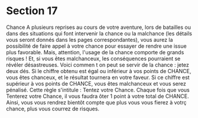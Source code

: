 # Section 17

Chance
A plusieurs reprises au cours de votre aventure, lors de batailles
ou dans des situations qui font intervenir la chance ou la
malchance (les détails vous seront donnés dans les pages
correspondantes), vous aurez la possibilité de faire appel à votre
chance pour essayer de rendre une issue plus favorable. Mais,
attention, l'usage de la chance comporte de grands risques ! Et, si
vous êtes  malchanceux,  les conséquences pourraient se révéler
désastreuses.
Voici commen t on peut se servir de la chance : jetez deux dés. Si
le chiffre obtenu est  égal ou inférieur  à vos points de
CHANCE,  vous êtes  chanceux,  et le résultat tournera en votre
faveur. Si ce chiffre est supérieur  à vos points de  CHANCE,
vous êtes malchanceux  et vous serez pénalisé.
Cette règle s'intitule :  Tentez votre Chance.  Chaque fois que
vous  Tenterez votre Chance,  il vous faudra  ôter 1 point à
votre total de  CHANCE.  Ainsi, vous vous rendrez bientôt
compte que plus vous vous fierez à votrç chance, plus vous
courrez de risques.